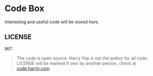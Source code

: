 # Code Box

Interesting and useful code will be stored here.

## LICENSE

MIT

> The code is open source. Harry Yep is not the author for all code. LICENSE will be marked if own by another person, check at [code.harrly.com](https://code.harrly.com)
